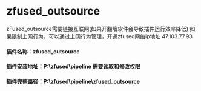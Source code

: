 # zfused_outsource
zFused_outsource需要链接互联网(如果开翻墙软件会导致插件运行效率降低)
如果限制上网行为，可以通过上网行为管理，开通zfused网络ip地址 47.103.77.93
#### 插件名称：zfused_outsource
#### 插件安装地址：P:\zfused\pipeline 需要读取和修改权限
#### 插件完整路径：P:\zfused\pipeline\zfused_outsource
